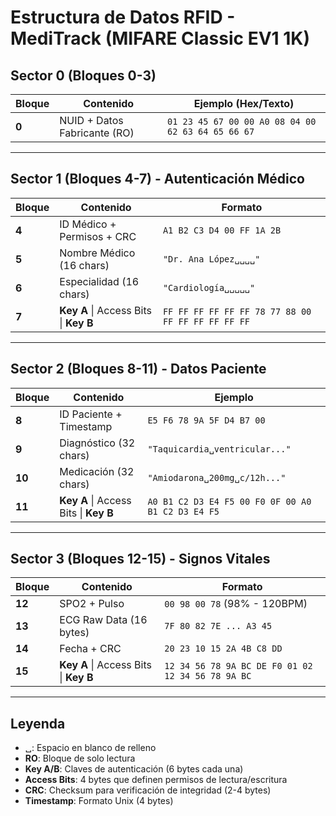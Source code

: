 # Estructura de Datos RFID - MediTrack (MIFARE Classic EV1 1K)

## **Sector 0 (Bloques 0-3)**
| Bloque | Contenido                     | Ejemplo (Hex/Texto)                |
|--------|-------------------------------|------------------------------------|
| **0**  | NUID + Datos Fabricante (RO)  | `01 23 45 67 00 00 A0 08 04 00 62 63 64 65 66 67` |

---

## **Sector 1 (Bloques 4-7) - Autenticación Médico**
| Bloque | Contenido                | Formato                           |
|--------|--------------------------|-----------------------------------|
| **4**  | ID Médico + Permisos + CRC | `A1 B2 C3 D4 00 FF 1A 2B`        |
| **5**  | Nombre Médico (16 chars)  | `"Dr. Ana López␣␣␣␣"`           |
| **6**  | Especialidad (16 chars)   | `"Cardiología␣␣␣␣␣"`           |
| **7**  | **Key A** \| Access Bits \| **Key B** | `FF FF FF FF FF FF 78 77 88 00 FF FF FF FF FF FF` |

---

## **Sector 2 (Bloques 8-11) - Datos Paciente**
| Bloque | Contenido                   | Ejemplo                          |
|--------|-----------------------------|----------------------------------|
| **8**  | ID Paciente + Timestamp     | `E5 F6 78 9A 5F D4 B7 00`       |
| **9**  | Diagnóstico (32 chars)      | `"Taquicardia␣ventricular..."`  |
| **10** | Medicación (32 chars)       | `"Amiodarona␣200mg␣c/12h..."`   |
| **11** | **Key A** \| Access Bits \| **Key B** | `A0 B1 C2 D3 E4 F5 00 F0 0F 00 A0 B1 C2 D3 E4 F5` |

---

## **Sector 3 (Bloques 12-15) - Signos Vitales**
| Bloque | Contenido                 | Formato                     |
|--------|---------------------------|----------------------------|
| **12** | SPO2 + Pulso              | `00 98 00 78` (98% - 120BPM) |
| **13** | ECG Raw Data (16 bytes)   | `7F 80 82 7E ... A3 45`    |
| **14** | Fecha + CRC               | `20 23 10 15 2A 4B C8 DD`  |
| **15** | **Key A** \| Access Bits \| **Key B** | `12 34 56 78 9A BC DE F0 01 02 12 34 56 78 9A BC` |

---

## **Leyenda**
- ␣: Espacio en blanco de relleno  
- **RO**: Bloque de solo lectura  
- **Key A/B**: Claves de autenticación (6 bytes cada una)  
- **Access Bits**: 4 bytes que definen permisos de lectura/escritura  
- **CRC**: Checksum para verificación de integridad (2-4 bytes)  
- **Timestamp**: Formato Unix (4 bytes)  
